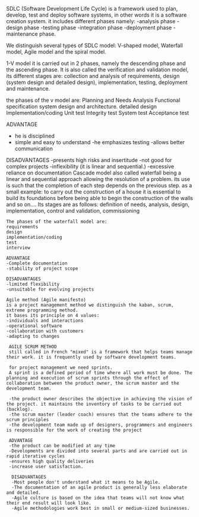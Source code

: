 
 SDLC (Software Development Life Cycle) is a framework used to plan, develop, test and deploy software systems, in other words it is a software creation system.
 it includes different phases namely:
 -analysis phase
 -design phase
 -testing phase
 -integration phase 
 -deployment phase
 -maintenance phase.

  We distinguish several types of SDLC model: V-shaped model, Waterfall model, Agile model and the spiral model.

  1-V model
  it is carried out in 2 phases, namely the descending phase and the ascending phase. It is also called the verification and validation model, its different stages are: collection and analysis of requirements, design (system design and detailed design), implementation, testing, deployment and maintenance.

  the phases of the v model are:
   Planning and Needs Analysis
   Functional specification
   system design and architecture.
   detailed design
   Implementation/coding
   Unit test
   Integrity test
   System test
   Acceptance test

   ADVANTAGE
   - he is disciplined
   - simple and easy to understand
   -he emphasizes testing
   -allows better communication

   DISADVANTAGES
   -presents high risks and insertitude
   -not good for complex projects
   -inflexibility (it is linear and sequential.)
   -excessive reliance on documentation
    Cascade model
    also called waterfall being a linear and sequential approach allowing the resolution of a problem. its use is such that the completion of each step depends on the previous step. as a small example: to carry out the construction of a house it is essential to build its foundations before being able to begin the construction of the walls and so on....
    Its stages are as follows: definition of needs, analysis, design, implementation, control and validation, commissioning

    The phases of the waterfall model are:
    requirements
    design 
    implementation/coding
    test
    interview

    ADVANTAGE
    -Complete documentation
    -stability of project scope
        
    DISADVANTAGES
    -limited flexibility
    -unsuitable for evolving projects

    Agile method (Agile manifesto)
    is a project management method we distinguish the kaban, scrum, extreme programming method.
    it bases its principle on 4 values:
    -individuals and interactions
    -operational software
    -collaboration with customers
    -adapting to changes
          
     AGILE SCRUM METHOD
     still called in French "mixed" is a framework that helps teams manage their work. it is frequently used by software development teams.

     for project management we need sprints. 
     A sprint is a defined period of time where all work must be done. The planning and execution of scrum sprints through the effect of collaboration between the product owner, the scrum master and the development team.

     -the product owner describes the objective in achieving the vision of the project. it maintains the inventory of tasks to be carried out (backlog).
     -the scrum master (leader coach) ensures that the teams adhere to the scrum principles
     -the development team made up of designers, programmers and engineers is responsible for the work of creating the project
      
     ADVANTAGE
     -the product can be modified at any time
     -Developments are divided into several parts and are carried out in rapid iterative cycles
     -ensures high quality deliveries
     -increase user satisfaction.

      DISADVANTAGES
      -Most people don't understand what it means to be Agile. 
      -The documentation of an agile product is generally less elaborate and detailed.
      -Agile culture is based on the idea that teams will not know what their end result will look like. 
      -Agile methodologies work best in small or medium-sized businesses.